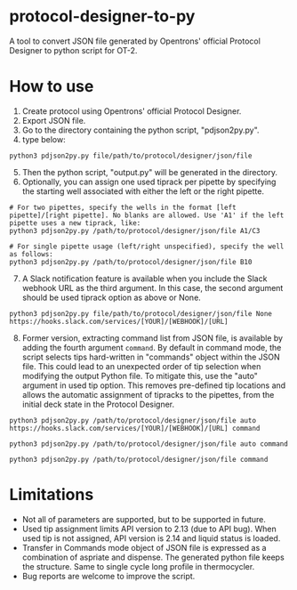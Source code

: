 # protocol-designer-to-py
A tool to convert JSON file generated by Opentrons' official Protocol Designer to python script for OT-2.
# How to use
1. Create protocol using Opentrons' official Protocol Designer.
2. Export JSON file.
3. Go to the directory containing the python script, "pdjson2py.py".
4. type below:
```
python3 pdjson2py.py file/path/to/protocol/designer/json/file
```
5. Then the python script, "output.py" will be generated in the directory.
6. Optionally, you can assign one used tiprack per pipette by specifying the starting well associated with either the left or the right pipette.
```
# For two pipettes, specify the wells in the format [left pipette]/[right pipette]. No blanks are allowed. Use 'A1' if the left pipette uses a new tiprack, like:
python3 pdjson2py.py /path/to/protocol/designer/json/file A1/C3
```
```
# For single pipette usage (left/right unspecified), specify the well as follows:
python3 pdjson2py.py /path/to/protocol/designer/json/file B10
```
7. A Slack notification feature is available when you include the Slack webhook URL as the third argument. In this case, the second argument should be used tiprack option as above or None.
```
python3 pdjson2py.py file/path/to/protocol/designer/json/file None https://hooks.slack.com/services/[YOUR]/[WEBHOOK]/[URL]
```
8. Former version, extracting command list from JSON file, is available by adding the fourth argument `command`. By default in command mode, the script selects tips hard-written in "commands" object within the JSON file. This could lead to an unexpected order of tip selection when modifying the output Python file. To mitigate this, use the "auto" argument in used tip option. This removes pre-defined tip locations and allows the automatic assignment of tipracks to the pipettes, from the initial deck state in the Protocol Designer.
```
python3 pdjson2py.py /path/to/protocol/designer/json/file auto https://hooks.slack.com/services/[YOUR]/[WEBHOOK]/[URL] command
```
```
python3 pdjson2py.py /path/to/protocol/designer/json/file auto command
```
```
python3 pdjson2py.py /path/to/protocol/designer/json/file command
```

# Limitations
* Not all of parameters are supported, but to be supported in future.
* Used tip assignment limits API version to 2.13 (due to API bug). When used tip is not assigned, API version is 2.14 and liquid status is loaded.
* Transfer in Commands mode object of JSON file is expressed as a combination of aspriate and dispense. The generated python file keeps the structure. Same to single cycle long profile in thermocycler.
* Bug reports are welcome to improve the script.
